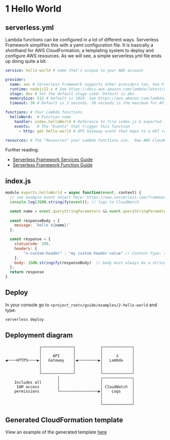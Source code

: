 # 1 Hello World

## serverless.yml

Lambda functions can be configured in a lot of different ways. Serverless Framework simplifies this with a yaml configuration file. It is basically a shorthand for AWS CloudFormation, a templating system to deploy and configure AWS resources. As we will see, a simple serverless.yml file ends up doing quite a bit. 

```yaml
service: hello-world # name that's unique to your AWS account

provider:
  name: aws # Serverless Framework supports other providers too. See https://www.serverless.com/framework/docs/providers/
  runtime: nodejs12.x # See https://docs.aws.amazon.com/lambda/latest/dg/lambda-runtimes.html
  stage: dev # Set the default stage used. Default is dev
  memorySize: 512 # Default is 1024. See https://aws.amazon.com/lambda/pricing/
  timeout: 30 # Default is 3 seconds. 30 seconds is the maximum for API Gateway. Maximum for Lambda is 900 seconds. See https://docs.aws.amazon.com/lambda/latest/dg/configuration-console.html

functions: # Your Lambda functions
  helloWord:  # Function name
    handler: index.helloWorld # Reference to file index.js & exported function 'helloWorld'
    events:   # The "Events" that trigger this function
      - http: get hello-world # API Gateway event that maps to a GET request at the endpoint /hello-world (shorthand version)

resources: # The "Resources" your Lambda functions use.  Raw AWS CloudFormation goes in here.
```

Further reading:
- [Serverless Framework Services Guide](https://www.serverless.com/framework/docs/providers/aws/guide/services/)
- [Serverless Framework Function Guide](https://www.serverless.com/framework/docs/providers/aws/guide/functions/)

## index.js

```JavaScript
module.exports.helloWorld = async function(event, context) {
  // see example event object here: https://www.serverless.com/framework/docs/providers/aws/events/apigateway#example-lambda-proxy-event-default
  console.log(JSON.stringify(event)); // logs to CloudWatch

  const name = event.queryStringParameters && event.queryStringParameters.name || 'unidentified user';
  
  const responseBody = {
    message: `hello ${name}!`
  };

  const response = {
    statusCode: 200,
    headers: {
        "x-custom-header" : "my custom header value" // Content-Type: application/json is the default Content-Type so is added if none is specified
    },
    body: JSON.stringify(responseBody)  // body must always be a string and should match Content-Type (mime type)
  };
  return response
}
```

## Deploy

In your console go to `<project_root>/guide/examples/2-hello-world` and type:

```bash
serverless deploy
```


## Deployment diagram

```
               ┌──────────────┐           ┌─────────────┐
               │              │           │             │
               │     API      │           │      λ      │
◀────HTTPS────▶│   Gateway    │◀─────────▶│   Lambda    │
               │              │           │             │
               │              │           │             │
               └──────────────┘           └─────────────┘
                       │                  ┌─────────────┐
    Includes all       │                  │             │
     IAM access        │                  │ CloudWatch  │
    permissions        └─────────────────▶│    Logs     │
                                          │             │
                                          │             │
                                          └─────────────┘
```

## Generated CloudFormation template

View an example of the generated template [here](examples/2-hello-world/cloudformation-template-update-stack.json)
